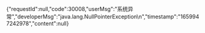 {"requestId":null,"code":30008,"userMsg":"系统异常","developerMsg":"java.lang.NullPointerException\n","timestamp":"1659947242978","content":null}